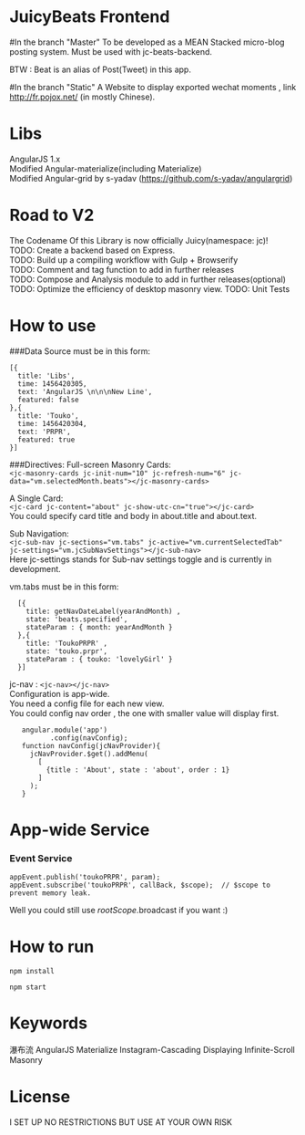 # JuicyBeats Frontend
  #In the branch "Master"
  To be developed as a MEAN Stacked micro-blog posting system.
  Must be used with jc-beats-backend.

  BTW : Beat is an alias of Post(Tweet) in this app.

  #In the branch "Static"
  A Website to display exported wechat moments , link http://fr.pojox.net/ (in mostly Chinese).    

# Libs
AngularJS 1.x    
Modified Angular-materialize(including Materialize)    
Modified Angular-grid by s-yadav (https://github.com/s-yadav/angulargrid)   

# Road to V2
The Codename Of this Library is now officially Juicy(namespace: jc)!    
TODO: Create a backend based on Express.    
TODO: Build up a compiling workflow with Gulp + Browserify      
TODO: Comment and tag function to add in further releases      
TODO: Compose and Analysis module to add in further releases(optional)
TODO: Optimize the efficiency of desktop masonry view.
TODO: Unit Tests

# How to use

###Data Source must be in this form:   

    [{
      title: 'Libs',
      time: 1456420305,
      text: 'AngularJS \n\n\nNew Line',
      featured: false
    },{
      title: 'Touko',
      time: 1456420304,
      text: 'PRPR',
      featured: true
    }]

###Directives:
   Full-screen Masonry Cards:      
   `<jc-masonry-cards jc-init-num="10" jc-refresh-num="6" jc-data="vm.selectedMonth.beats"></jc-masonry-cards>`   

   A Single Card:   
   `<jc-card jc-content="about" jc-show-utc-cn="true"></jc-card>`    
   You could specify card title and body in about.title and about.text.    

   Sub Navigation:     
   `<jc-sub-nav jc-sections="vm.tabs" jc-active="vm.currentSelectedTab" jc-settings="vm.jcSubNavSettings"></jc-sub-nav>`    
   Here jc-settings stands for Sub-nav settings toggle and is currently in development.    

   vm.tabs must be in this form:    

      [{
        title: getNavDateLabel(yearAndMonth) ,
        state: 'beats.specified',
        stateParam : { month: yearAndMonth }
      },{
        title: 'ToukoPRPR' ,
        state: 'touko.prpr',
        stateParam : { touko: 'lovelyGirl' }
      }]    

   jc-nav : `<jc-nav></jc-nav>`    
   Configuration is app-wide.    
   You need a config file for each new view.    
   You could config nav order , the one with smaller value will display first.    

       angular.module('app')
              .config(navConfig);
       function navConfig(jcNavProvider){
         jcNavProvider.$get().addMenu(
           [
             {title : 'About', state : 'about', order : 1}
           ]
         );
       }

# App-wide Service
### Event Service
`appEvent.publish('toukoPRPR', param);`      
`appEvent.subscribe('toukoPRPR', callBack, $scope);  // $scope to prevent memory leak.`      

Well you could still use $rootScope.$broadcast if you want :)

# How to run
  `npm install`

  `npm start`

# Keywords
  瀑布流 AngularJS Materialize Instagram-Cascading Displaying Infinite-Scroll Masonry

# License
  I SET UP NO RESTRICTIONS BUT USE AT YOUR OWN RISK
